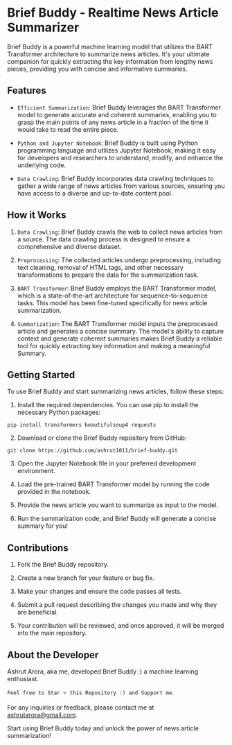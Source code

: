 # Brief Buddy - Realtime News Article Summarizer

Brief Buddy is a powerful machine learning model that utilizes the BART Transformer architecture to summarize news articles. It's your ultimate companion for quickly extracting the key information from lengthy news pieces, providing you with concise and informative summaries.

## Features

* `Efficient Summarization`: Brief Buddy leverages the BART Transformer model to generate accurate and coherent summaries, enabling you to grasp the main points of any news article in a fraction of the time it would take to read the entire piece.

* `Python and Jupyter Notebook`: Brief Buddy is built using Python programming language and utilizes Jupyter Notebook, making it easy for developers and researchers to understand, modify, and enhance the underlying code.

* `Data Crawling`: Brief Buddy incorporates data crawling techniques to gather a wide range of news articles from various sources, ensuring you have access to a diverse and up-to-date content pool.

## How it Works

1. `Data Crawling`: Brief Buddy crawls the web to collect news articles from a source. The data crawling process is designed to ensure a comprehensive and diverse dataset.

2. `Preprocessing`: The collected articles undergo preprocessing, including text cleaning, removal of HTML tags, and other necessary transformations to prepare the data for the summarization task.

3. `BART Transformer`: Brief Buddy employs the BART Transformer model, which is a state-of-the-art architecture for sequence-to-sequence tasks. This model has been fine-tuned specifically for news article summarization.

4. `Summarization`: The BART Transformer model inputs the preprocessed article and generates a concise summary. The model's ability to capture context and generate coherent summaries makes Brief Buddy a reliable tool for quickly extracting key information and making a meaningful Summary.

## Getting Started

To use Brief Buddy and start summarizing news articles, follow these steps:

1. Install the required dependencies. You can use pip to install the necessary Python packages:
```
pip install transformers beautifulsoup4 requests
```
2. Download or clone the Brief Buddy repository from GitHub:
```
git clone https://github.com/ashrut1011/brief-buddy.git
```
3. Open the Jupyter Notebook file in your preferred development environment.
   
4. Load the pre-trained BART Transformer model by running the code provided in the notebook.
   
5. Provide the news article you want to summarize as input to the model.
   
6. Run the summarization code, and Brief Buddy will generate a concise summary for you!

## Contributions

1. Fork the Brief Buddy repository.

2. Create a new branch for your feature or bug fix.

3. Make your changes and ensure the code passes all tests.

4. Submit a pull request describing the changes you made and why they are beneficial.

5. Your contribution will be reviewed, and once approved, it will be merged into the main repository.

## About the Developer

Ashrut Arora, aka me, developed Brief Buddy :) a machine learning enthusiast.

`Feel free to Star ⭐ this Repository :) and Support me`. 

For any inquiries or feedback, please contact me at ashrutarora@gmail.com.

Start using Brief Buddy today and unlock the power of news article summarization!

